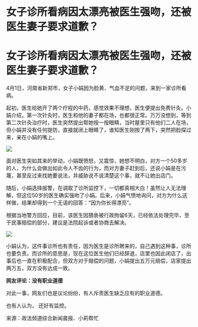 # 女子诊所看病因太漂亮被医生强吻，还被医生妻子要求道歉？

# 女子诊所看病因太漂亮被医生强吻，还被医生妻子要求道歉？

4月1日，河南省新郑市，女子小娟因为脸黄、气血不足的问题，来到一家诊所看病。

起初，医生给她开了两个疗程的中药，感觉效果不理想，医生便提出免费针灸。小娟介绍，第一次针灸时，医生和他的妻子都在场，也都很正常。万万没想到，等到第二次针灸治疗时，医生突然提出帮她按一按眼睛，当时屋里只有他们二人在场，但小娟并没有任何提防，直接就闭上眼睛了，谁知医生刚按了两下，突然把脸探过来，亲在小娟的嘴上。

![](https://inews.gtimg.com/om_bt/OVK9UMIE8XmOdl3bZdbXUmNIdQ4hE3DYeTb6CIicM8jIEAA/1000)

面对医生突如其来的举动，小娟既愤怒，又震惊，她想不明白，对方一个50多岁的人，为什么会做出如此令人不齿的行为，而对方妻子赶到后，还说小娟是在污蔑，甚至反过来找她要说法，并威胁说不说清楚这个事，就不让她出店门。

随后，小娟选择报警，在调取了诊所监控下，一切都真相大白！虽然让人无法理解，但这位50岁的医生确实强吻了小娟。后来，小娟气愤地询问，对方为什么这样做，结果却得到一个无语的回答：“因为你长得漂亮”。

根据当地警方回应，目前，该医生因猥亵被行政拘留6天，已经依法处理完毕，至于民事赔偿的部分，建议是法院起诉或者协商去解决。

![](https://inews.gtimg.com/om_bt/OSEPIszp6vi3d8mMUD0-RNwIcL648XEylBNDF2zPlhC8AAA/1000)

小娟认为，这件事诊所也有责任，因为医生是诊所聘来的，自己遇到这种事，诊所也要负责。而诊所的意思是，现在这位医生他们已经辞退，店里也因此闭店了，出事后也一直在积极配合，但双方对于赔偿的问题，小娟提出五万元赔偿，店家提出两万五，双方没有达成一致。

**网友评论：没有职业道德**

对此一事，网友们也是议论纷纷，有人斥责医生缺乏应有的职业道德。

也有人认为， 还好有监控。

来源：政法频道综合新闻晨报、小莉帮忙

